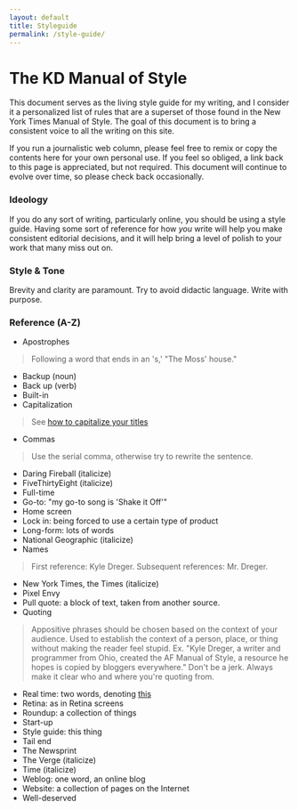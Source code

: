 ```yaml
---
layout: default
title: Styleguide
permalink: /style-guide/
---
```

# The KD Manual of Style

This document serves as the living style guide for my writing, and I consider it a personalized list of rules that are a superset of those found in the New York Times Manual of Style. The goal of this document is to bring a consistent voice to all the writing on this site.

If you run a journalistic web column, please feel free to remix or copy the contents here for your own personal use. If you feel so obliged, a link back to this page is appreciated, but not required. This document will continue to evolve over time, so please check back occasionally.

### Ideology

If you do any sort of writing, particularly online, you should be using a style guide. Having some sort of reference for how _you_ write will help you make consistent editorial decisions, and it will help bring a level of polish to your work that many miss out on.

### Style & Tone

Brevity and clarity are paramount. Try to avoid didactic language. Write with purpose.

### Reference (A-Z)

- Apostrophes

> Following a word that ends in an 's,' "The Moss' house."

- Backup (noun)
- Back up (verb)
- Built-in
- Capitalization

> See [how to capitalize your titles](http://titlecapitalization.com)

- Commas

> Use the serial comma, otherwise try to rewrite the sentence.

- Daring Fireball (italicize)
- FiveThirtyEight (italicize)
- Full-time
- Go-to: "my go-to song is 'Shake it Off'"
- Home screen
- Lock in: being forced to use a certain type of product
- Long-form: lots of words
- National Geographic (italicize)
- Names

> First reference: Kyle Dreger. Subsequent references: Mr. Dreger.

- New York Times, the Times (italicize)
- Pixel Envy
- Pull quote: a block of text, taken from another source.
- Quoting

> Appositive phrases should be chosen based on the context of your audience. Used to establish the context of a person, place, or thing without making the reader feel stupid. Ex. "Kyle Dreger, a writer and programmer from Ohio, created the AF Manual of Style, a resource he hopes is copied by bloggers everywhere." Don't be a jerk. Always make it clear who and where you're quoting from.

- Real time: two words, denoting [this](https://en.wikipedia.org/wiki/Real-time)
- Retina: as in Retina screens
- Roundup: a collection of things
- Start-up
- Style guide: this thing
- Tail end
- The Newsprint
- The Verge (italicize)
- Time (italicize)
- Weblog: one word, an online blog
- Website: a collection of pages on the Internet
- Well-deserved
